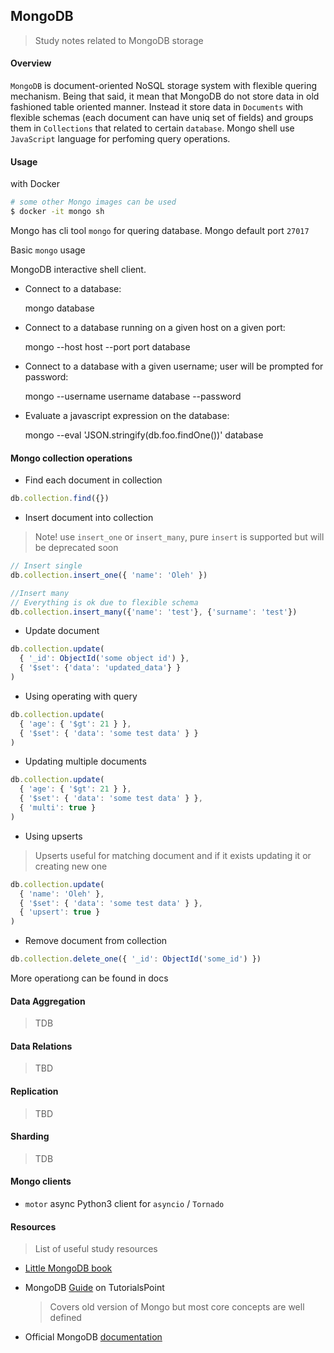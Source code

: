 ## MongoDB
> Study notes related to MongoDB storage

#### Overview

`MongoDB` is document-oriented NoSQL storage system with flexible quering mechanism. 
Being that said, it mean that MongoDB do not store data in old fashioned table oriented manner.
Instead it store data in `Documents` with flexible schemas (each document can have uniq set of fields) and groups them in `Collections` that related to certain `database`. Mongo shell use `JavaScript` language for perfoming query operations.

#### Usage

  with Docker
  
  ```sh
  # some other Mongo images can be used
  $ docker -it mongo sh
  ```


  Mongo has cli tool `mongo` for quering database. Mongo default port `27017`

  Basic `mongo` usage

                                                                                                          
  MongoDB interactive shell client.                                                                     
                                                                                                        
- Connect to a database:                                                                         

  mongo database                                                                     
                                                                                                        
- Connect to a database running on a given host on a given port:                                        
                                                                                                        
  mongo --host host --port port database                                                                
                                                                                                        
- Connect to a database with a given username; user will be prompted for password:                      
                                                                                                        
  mongo --username username database --password                                                         
                                                                                                        
- Evaluate a javascript expression on the database:                                                     
                                                                                                        
  mongo --eval 'JSON.stringify(db.foo.findOne())' database                                              


#### Mongo collection operations

  - Find each document in collection
  ```js
  db.collection.find({})
  ```

   - Insert document into collection
   > Note! use `insert_one` or `insert_many`, pure `insert` is supported but will be deprecated soon
  ```js
  // Insert single
  db.collection.insert_one({ 'name': 'Oleh' })

  //Insert many 
  // Everything is ok due to flexible schema
  db.collection.insert_many({'name': 'test'}, {'surname': 'test'})
  ```

   - Update document
  ```js
  db.collection.update(
    { '_id': ObjectId('some object id') }, 
    { '$set': {'data': 'updated_data'} }
  )
  ```

  - Using operating with query
  ```js
  db.collection.update(
    { 'age': { '$gt': 21 } }, 
    { '$set': { 'data': 'some test data' } }
  )
  ```

   - Updating multiple documents
  ```js
  db.collection.update(
    { 'age': { '$gt': 21 } }, 
    { '$set': { 'data': 'some test data' } },
    { 'multi': true }
  )
  ```

  - Using upserts

  > Upserts useful for matching document and if it exists updating it or creating new one

  ```js
  db.collection.update(
    { 'name': 'Oleh' }, 
    { '$set': { 'data': 'some test data' } },
    { 'upsert': true }
  )
  ```


   - Remove document from collection
  ```js
  db.collection.delete_one({ '_id': ObjectId('some_id') })
  ```

  More operationg can be found in docs


#### Data Aggregation
> TDB

#### Data Relations
> TBD


#### Replication
> TBD

#### Sharding 
> TDB

#### Mongo clients

  - `motor` async Python3 client for `asyncio` / `Tornado`                                                           

#### Resources

> List of useful study resources

  - [Little MongoDB book](http://openmymind.net/mongodb.pdf)
  - MongoDB [Guide](https://www.tutorialspoint.com/mongodb/) on TutorialsPoint
    > Covers old version of Mongo but most core concepts are well defined

  - Official MongoDB [documentation](https://docs.mongodb.com/manual/) 

